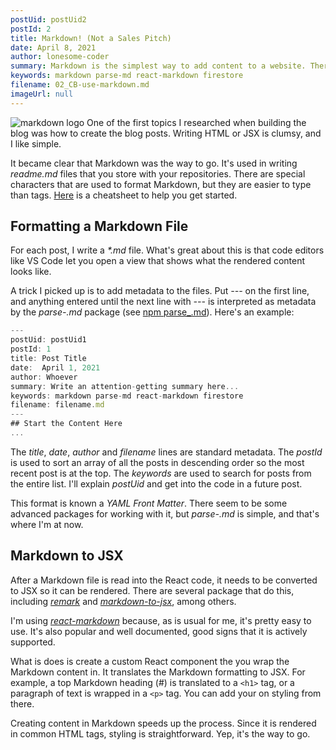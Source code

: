 ```yaml
---
postUid: postUid2
postId: 2
title: Markdown! (Not a Sales Pitch)
date: April 8, 2021
author: lonesome-coder
summary: Markdown is the simplest way to add content to a website. There are a couple of tool that are needed to used in a React project...
keywords: markdown parse-md react-markdown firestore
filename: 02_CB-use-markdown.md
imageUrl: null
---
```


![markdown logo]()
One of the first topics I researched when building the blog was how to create the blog posts. Writing HTML or JSX is clumsy, and I like simple.

It became clear that Markdown was the way to go. It's used in writing _readme.md_ files that you store with your repositories. There are special characters that are used to format Markdown, but they are easier to type than tags. [Here](https://commonmark.org/help/) is a cheatsheet to help you get started.

## Formatting a Markdown File

For each post, I write a _\*.md_ file. What's great about this is that code editors like VS Code let you open a view that shows what the rendered content looks like.

A trick I picked up is to add metadata to the files. Put _---_ on the first line, and anything entered until the next line with _---_ is interpreted as metadata by the _parse\-.md_ package (see [npm parse\_.md](https://www.npmjs.com/package/parse-md)). Here's an example:

```js
---
postUid: postUid1
postId: 1
title: Post Title
date:  April 1, 2021
author: Whoever
summary: Write an attention-getting summary here...
keywords: markdown parse-md react-markdown firestore
filename: filename.md
---
## Start the Content Here
...
```

The _title_, _date_, _author_ and _filename_ lines are standard metadata. The _postId_ is used to sort an array of all the posts in descending order so the most recent post is at the top. The _keywords_ are used to search for posts from the entire list. I'll explain _postUid_ and get into the code in a future post.

This format is known a _YAML Front Matter_. There seem to be some advanced packages for working with it, but _parse\-.md_ is simple, and that's where I'm at now.

## Markdown to JSX

After a Markdown file is read into the React code, it needs to be converted to JSX so it can be rendered. There are several package that do this, including [_remark_](https://www.npmjs.com/package/marked) and [_markdown-to-jsx_](https://www.npmjs.com/package/markdown-to-jsx), among others.

I'm using [_react-markdown_](https://www.npmjs.com/package/react-markdown) because, as is usual for me, it's pretty easy to use. It's also popular and well documented, good signs that it is actively supported.

What is does is create a custom React component the you wrap the Markdown content in. It translates the Markdown formatting to JSX. For example, a top Markdown heading (#) is translated to a `<h1>` tag, or a paragraph of text is wrapped in a `<p>` tag. You can add your on styling from there.

Creating content in Markdown speeds up the process. Since it is rendered in common HTML tags, styling is straightforward. Yep, it's the way to go.
